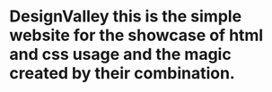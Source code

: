 # DesignValley this is the simple website for the showcase of html and css usage and the magic created by their combination.
